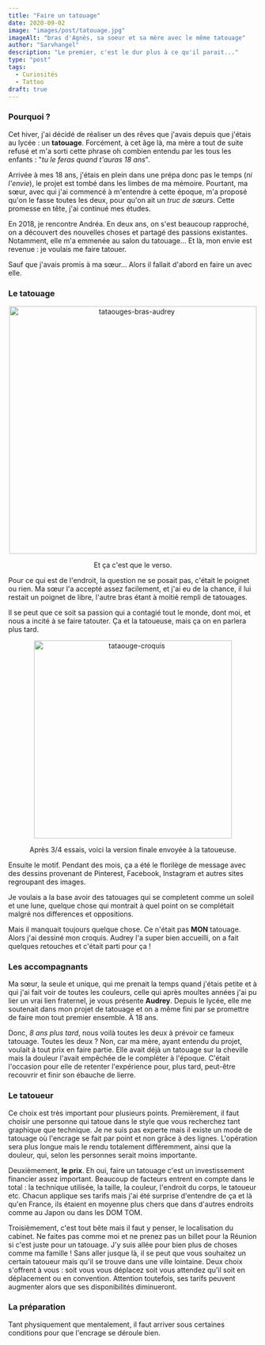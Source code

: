 ```yaml
---
title: "Faire un tatouage"
date: 2020-09-02
image: "images/post/tatouage.jpg"
imageAlt: "bras d'Agnès, sa soeur et sa mère avec le même tatouage"
author: "Sarvhangel"
description: "Le premier, c'est le dur plus à ce qu'il parait..."
type: "post"
tags:
  - Curiosités
  - Tattoo
draft: true
---
```


### Pourquoi ?

Cet hiver, j'ai décidé de réaliser un des rêves que j'avais depuis que j'étais au lycée : un **tatouage**. Forcément, à cet âge là, ma mère a tout de suite refusé et m'a sorti cette phrase oh combien entendu par les tous les enfants : "*tu le feras quand t'auras 18 ans*".

Arrivée à mes 18 ans, j'étais en plein dans une prépa donc pas le temps (*ni l'envie*), le projet est tombé dans les limbes de ma mémoire. Pourtant, ma sœur, avec qui j'ai commencé à m'entendre à cette époque, m'a proposé qu'on le fasse toutes les deux, pour qu'on ait un *truc de sœurs*. Cette promesse en tête, j'ai continué mes études.

En 2018, je rencontre Andréa. En deux ans, on s'est beaucoup rapproché, on a découvert des nouvelles choses et partagé des passions existantes. Notamment, elle m'a emmenée au salon du tatouage... Et là, mon envie est revenue : je voulais me faire tatouer.

Sauf que j'avais promis à ma sœur... Alors il fallait d'abord en faire un avec elle. 

### Le tatouage

<div class="row align-items-center">
	<div class="col-sm-4 order-2" style="text-align: center">
		<a href="/images/post/tataouges-bras-audrey.jpeg" target="_blank">
			<img src="/images/post/tataouges-bras-audrey.jpeg" width="500" alt="tataouges-bras-audrey" />
		</a>
		<p class="caption">Et ça c'est que le verso.</p>
	</div>
	<div class="col-sm-8 order-1">
		<p>Pour ce qui est de l'endroit, la question ne se posait pas, c'était le poignet ou rien. Ma sœur l'a accepté assez facilement, et j'ai eu de la chance, il lui restait un poignet de libre, l'autre bras étant à moitié rempli de tatouages.</p>
		<p>Il se peut que ce soit sa passion qui a contagié tout le monde, dont moi, et nous a incité à se faire tatouter. Ça et la tatoueuse, mais ça on en parlera plus tard.</p>
	</div>
</div>

<div class="row align-items-center">
	<div class="col-sm-4 order-1" style="text-align: center">
		<img src="/images/post/tataouge-croquis.jpg" width="400" alt="tataouge-croquis" />
		<p class="caption">Après 3/4 essais, voici la version finale envoyée à la tatoueuse.</p>
	</div>
	<div class="col-sm-8 order-2">
		<p>Ensuite le motif. Pendant des mois, ça a été le florilège de message avec des dessins provenant de Pinterest, Facebook, Instagram et autres sites regroupant des images.</p>
		<p>Je voulais a la base avoir des tatouages qui se completent comme un soleil et une lune, quelque chose qui montrait à quel point on se complétait malgré nos differences et oppositions.</p>
		<p>Mais il manquait toujours quelque chose. Ce n'était pas <b>MON</b> tatouage. Alors j'ai dessiné mon croquis. Audrey l'a super bien accueilli, on a fait quelques retouches et c'était parti pour ça !</p>
		<p></p>
	</div>
</div>

### Les accompagnants

Ma sœur, la seule et unique, qui me prenait la temps quand j'étais petite et à qui j'ai fait voir de toutes les couleurs, celle qui après moultes années j'ai pu lier un vrai lien fraternel, je vous présente **Audrey**. Depuis le lycée, elle me soutenait dans mon projet de tatouage et on a même fini par se promettre de faire mon tout premier ensemble. À 18 ans. 

Donc, *8 ans plus tard*, nous voilà toutes les deux à prévoir ce fameux tatouage. Toutes les deux ? Non, car ma mère, ayant entendu du projet, voulait à tout prix en faire partie. Elle avait déjà un tatouage sur la cheville mais la douleur l'avait empêchée de le compléter à l'époque. C'était l'occasion pour elle de retenter l'expérience pour, plus tard, peut-être recouvrir et finir son ébauche de lierre. 

### Le tatoueur 

Ce choix est très important pour plusieurs points. Premièrement, il faut choisir une personne qui tatoue dans le style que vous recherchez tant graphique que technique. Je ne suis pas experte mais il existe un mode de tatouage où l'encrage se fait par point et non grâce à des lignes. L'opération sera plus longue mais le rendu totalement différemment, ainsi que la douleur, qui, selon les personnes serait moins importante. 

Deuxièmement, **le prix**. Eh oui, faire un tatouage c'est un investissement financier assez important. Beaucoup de facteurs entrent en compte dans le total : la technique utilisée, la taille, la couleur, l'endroit du corps, le tatoueur etc. Chacun applique ses tarifs mais j'ai été surprise d'entendre de ça et là qu'en France, ils étaient en moyenne plus chers que dans d'autres endroits comme au Japon ou dans les DOM TOM. 

Troisièmement, c'est tout bête mais il faut y penser, le localisation du cabinet. Ne faites pas comme moi et ne prenez pas un billet pour la Réunion si c'est juste pour un tatouage. J'y suis allée pour bien plus de choses comme ma famille ! Sans aller jusque là, il se peut que vous souhaitez un certain tatoueur mais qu'il se trouve dans une ville lointaine. Deux choix s'offrent à vous : soit vous vous déplacez  soit vous attendez qu'il soit en déplacement ou en convention. Attention toutefois, ses tarifs peuvent augmenter alors que ses disponibilités diminueront.

### La préparation

Tant physiquement que mentalement, il faut arriver sous certaines conditions pour que l'encrage se déroule bien.
